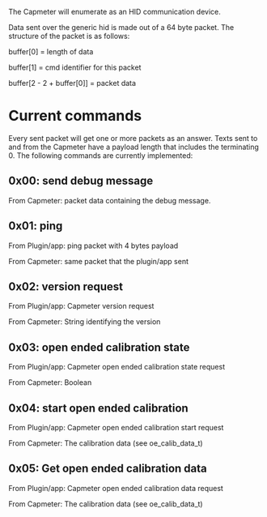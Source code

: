 The Capmeter will enumerate as an HID communication device.

Data sent over the generic hid is made out of a 64 byte packet. The structure of the packet is as follows:

buffer[0] = length of data

buffer[1] = cmd identifier for this packet

buffer[2 - 2 + buffer[0]] = packet data

Current commands
================
Every sent packet will get one or more packets as an answer.
Texts sent to and from the Capmeter have a payload length that includes the terminating 0.
The following commands are currently implemented:

0x00: send debug message
------------------------
From Capmeter: packet data containing the debug message.

0x01: ping
----------
From Plugin/app: ping packet with 4 bytes payload

From Capmeter: same packet that the plugin/app sent

0x02: version request
---------------------
From Plugin/app: Capmeter version request

From Capmeter: String identifying the version

0x03: open ended calibration state
----------------------------------
From Plugin/app: Capmeter open ended calibration state request

From Capmeter: Boolean

0x04: start open ended calibration
----------------------------------
From Plugin/app: Capmeter open ended calibration start request

From Capmeter: The calibration data (see oe_calib_data_t)

0x05: Get open ended calibration data
-------------------------------------
From Plugin/app: Capmeter open ended calibration data request

From Capmeter: The calibration data (see oe_calib_data_t)
